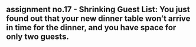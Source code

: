 ##  assignment no.17 - Shrinking Guest List: You just found out that your new dinner table won’t arrive in time for the dinner, and you have space for only two guests.
